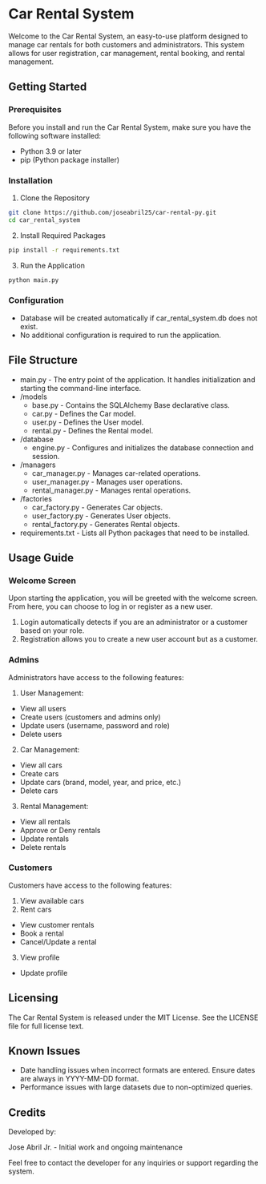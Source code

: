 # Car Rental System

Welcome to the Car Rental System, an easy-to-use platform designed to manage car rentals for both customers and administrators. This system allows for user registration, car management, rental booking, and rental management.

## Getting Started
### Prerequisites
Before you install and run the Car Rental System, make sure you have the following software installed:

* Python 3.9 or later
* pip (Python package installer)
 
### Installation
1. Clone the Repository
```bash
git clone https://github.com/joseabril25/car-rental-py.git
cd car_rental_system
```

2. Install Required Packages
```bash
pip install -r requirements.txt
```

3. Run the Application
```bash
python main.py
```

### Configuration
* Database will be created automatically if car_rental_system.db does not exist.
* No additional configuration is required to run the application.

## File Structure

* main.py - The entry point of the application. It handles initialization and starting the command-line interface.
* /models
  * base.py - Contains the SQLAlchemy Base declarative class.
  * car.py - Defines the Car model.
  * user.py - Defines the User model.
  * rental.py - Defines the Rental model.
* /database
  * engine.py - Configures and initializes the database connection and session.
* /managers
  * car_manager.py - Manages car-related operations.
  * user_manager.py - Manages user operations.
  * rental_manager.py - Manages rental operations.
* /factories
  * car_factory.py - Generates Car objects.
  * user_factory.py - Generates User objects.
  * rental_factory.py - Generates Rental objects.
* requirements.txt - Lists all Python packages that need to be installed.
  
## Usage Guide

### Welcome Screen

Upon starting the application, you will be greeted with the welcome screen. From here, you can choose to log in or register as a new user.

1. Login automatically detects if you are an administrator or a customer based on your role.
2. Registration allows you to create a new user account but as a customer.

### Admins

Administrators have access to the following features:

1. User Management:
  * View all users
  * Create users (customers and admins only)
  * Update users (username, password and role)
  * Delete users
2. Car Management:
  * View all cars
  * Create cars
  * Update cars (brand, model, year, and price, etc.)
  * Delete cars
3. Rental Management:
  * View all rentals
  * Approve or Deny rentals
  * Update rentals
  * Delete rentals
  
### Customers

Customers have access to the following features:

1. View available cars
2. Rent cars
  * View customer rentals
  * Book a rental
  * Cancel/Update a rental
3. View profile
  * Update profile


## Licensing
The Car Rental System is released under the MIT License. See the LICENSE file for full license text.

## Known Issues

* Date handling issues when incorrect formats are entered. Ensure dates are always in YYYY-MM-DD format.
* Performance issues with large datasets due to non-optimized queries.

## Credits
Developed by:

Jose Abril Jr. - Initial work and ongoing maintenance

Feel free to contact the developer for any inquiries or support regarding the system.